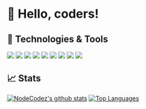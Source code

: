 
# 👋 Hello, coders!

## 🔧 Technologies & Tools

![](https://img.shields.io/badge/Code-Python-informational?style=flat&logo=python&logoColor=white&color=db4949)
![](https://img.shields.io/badge/Code-java-informational?style=flat&logo=python&logoColor=white&color=db4949)
![](https://img.shields.io/badge/Code-cpp-informational?style=flat&logo=python&logoColor=white&color=db4949)
![](https://img.shields.io/badge/Code-cs-informational?style=flat&logo=python&logoColor=white&color=db4949)
![](https://img.shields.io/badge/Code-JavaScript-informational?style=flat&logo=javascript&logoColor=white&color=db4949)
![](https://img.shields.io/badge/Code-Html-informational?style=flat&logo=html&logoColor=white&color=db4949)
![](https://img.shields.io/badge/Code-Node.js-informational?style=flat&logo=node.js&logoColor=white&color=db4949)
![](https://img.shields.io/badge/Frameworks-Discord.js-informational?style=flat&logo=discord&logoColor=white&color=db4949)
![](https://img.shields.io/badge/Editor-Visualstudiocode-informational?style=flat&logo=visualstudiocode&logoColor=white&color=db4949)


## 📈 Stats

[![NodeCodez's github stats](https://github-readme-stats.vercel.app/api?username=NodeCodez&count_private=true&show_icons=true&theme=dark&bg_color=242424&line_height=20&title_color=db4949&icon_color=db4949)](https://github.com/anuraghazra/github-readme-stats)
[![Top Languages](https://github-readme-stats.vercel.app/api/top-langs/?username=NodeCodez&theme=dark&langs_count=6&layout=compact&bg_color=242424&title_color=db4949&icon_color=db4949)](https://github.com/anuraghazra/github-readme-stats)
